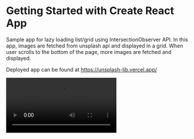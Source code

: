 # Getting Started with Create React App

Sample app for lazy loading list/grid using IntersectionObserver API. In this app, images are fetched from unsplash api and displayed in a grid. When user scrolls to the bottom of the page, more images are fetched and displayed.

Deployed app can be found at https://unsplash-lib.vercel.app/

<video src='https://github.com/user-attachments/assets/49ff9924-5d10-4578-92dc-d0a517a8a79a' /> | <video src='' width="600" />